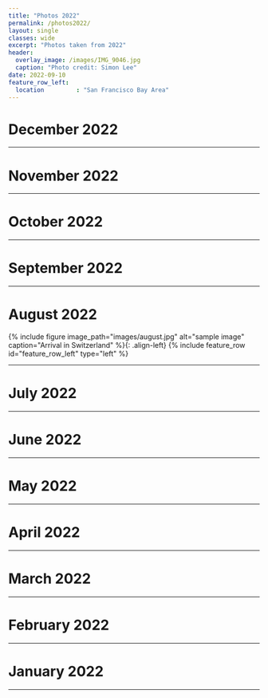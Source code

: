 ```yaml
---
title: "Photos 2022"
permalink: /photos2022/
layout: single 
classes: wide
excerpt: "Photos taken from 2022"
header:
  overlay_image: /images/IMG_9046.jpg
  caption: "Photo credit: Simon Lee"
date: 2022-09-10
feature_row_left:
  location         : "San Francisco Bay Area"
---
```


# December 2022

---

# November 2022

---

# October 2022

---

# September 2022




---

# August 2022

{% include figure image_path="images/august.jpg" alt="sample image" caption="Arrival in Switzerland" %}{: .align-left}
{% include feature_row id="feature_row_left" type="left" %}



---

# July 2022

---

# June 2022

---

# May 2022

---

# April 2022

---

# March 2022

---

# February 2022

---

# January 2022

---
